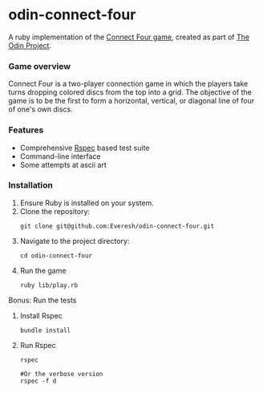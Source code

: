 # odin-connect-four

A ruby implementation of the [Connect Four game](https://en.wikipedia.org/wiki/Connect_Four), created as part of [The Odin Project](https://www.theodinproject.com/about).

### Game overview

Connect Four is a two-player connection game in which the players take turns dropping colored discs from the top into a grid. The objective of the game is to be the first to form a horizontal, vertical, or diagonal line of four of one's own discs.

### Features

- Comprehensive [Rspec](https://rspec.info/) based test suite
- Command-line interface
- Some attempts at ascii art

### Installation

1. Ensure Ruby is installed on your system.
2. Clone the repository:
   ```
   git clone git@github.com:Everesh/odin-connect-four.git
   ```
3. Navigate to the project directory:
   ```
   cd odin-connect-four
   ```
4. Run the game
   ```
   ruby lib/play.rb
   ```
Bonus: Run the tests
1. Install Rspec
   ```
   bundle install
   ```
2. Run Rspec
   ```
   rspec

   #Or the verbose version
   rspec -f d
   ```
